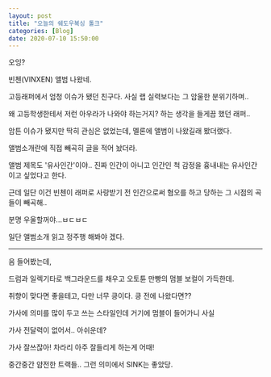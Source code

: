 ```yaml
---
layout: post
title: "오늘의 쉐도우복싱 톨크"
categories: [Blog]
date: 2020-07-10 15:50:00
---
```


오잉?

빈첸(VINXEN) 앨범 나왔네.


고등래퍼에서 엄청 이슈가 됐던 친구다. 사실 랩 실력보다는 그 암울한 분위기하며..

왜 고등학생한테서 저런 아우라가 나와야 하는거지? 하는 생각을 들게끔 했던 래퍼..

암튼 이슈가 됐지만 딱히 관심은 없었는데, 멜론에 앨범이 나왔길래 봤더랬다.


앨범소개란에 직접 빼곡히 글을 적어 놨더라.

앨범 제목도 '유사인간'이야.. 진짜 인간이 아니고 인간인 척 감정을 흉내내는 유사인간이고 싶었다고 한다.


근데 일단 이건 빈첸이 래퍼로 사랑받기 전 인간으로써 혐오를 하고 당하는 그 시점의 곡들이 빼곡해.. 

분명 우울할꺼야...ㅂㄷㅂㄷ

일단 앨범소개 읽고 정주행 해봐야 겠다.


---

음 들어봤는데, 

드럼과 일렉기타로 백그라운드를 채우고 오토튠 만빵의 멈블 보컬이 가득한데.

취향이 맞다면 좋을테고, 다만 너무 킁이다. 킁 전에 나왔다면??


가사에 의미를 많이 두고 쓰는 스타일인데 거기에 멈블이 들어가니 사실

가사 전달력이 없어서.. 아쉬운데?


가사 잘쓰잖아! 차라리 아주 잘들리게 하는게 어때!

중간중간 얌전한 트랙들.. 그런 의미에서 SINK는 좋았당.




